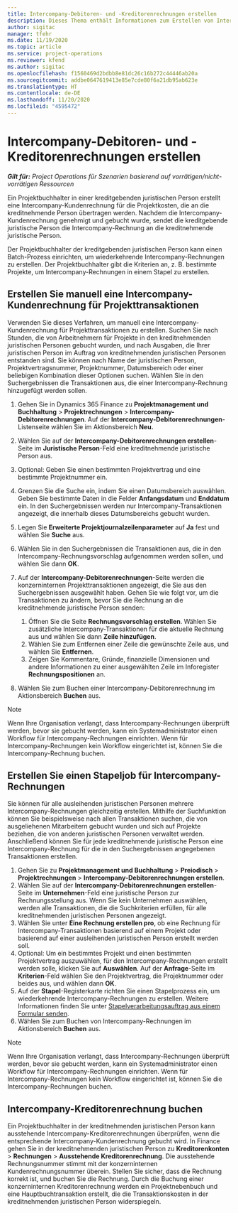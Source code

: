 ```yaml
---
title: Intercompany-Debitoren- und -Kreditorenrechnungen erstellen
description: Dieses Thema enthält Informationen zum Erstellen von Intercompany-Debitoren- und -Kreditorenrechnungen.
author: sigitac
manager: tfehr
ms.date: 11/19/2020
ms.topic: article
ms.service: project-operations
ms.reviewer: kfend
ms.author: sigitac
ms.openlocfilehash: f1560469d2bdbb8e81dc26c16b272c44446ab20a
ms.sourcegitcommit: addbe0647619413e85e7cde80f6a21db95ab623e
ms.translationtype: HT
ms.contentlocale: de-DE
ms.lasthandoff: 11/20/2020
ms.locfileid: "4595472"
---
```

# <a name="create-intercompany-customer-and-vendor-invoices"></a>Intercompany-Debitoren- und -Kreditorenrechnungen erstellen

_**Gilt für:** Project Operations für Szenarien basierend auf vorrätigen/nicht-vorrätigen Ressourcen_

Ein Projektbuchhalter in einer kreditgebenden juristischen Person erstellt eine Intercompany-Kundenrechnung für die Projektkosten, die an die kreditnehmende Person übertragen werden. Nachdem die Intercompany-Kundenrechnung genehmigt und gebucht wurde, sendet die kreditgebende juristische Person die Intercompany-Rechnung an die kreditnehmende juristische Person.

Der Projektbuchhalter der kreditgebenden juristischen Person kann einen Batch-Prozess einrichten, um wiederkehrende Intercompany-Rechnungen zu erstellen. Der Projektbuchhalter gibt die Kriterien an, z. B. bestimmte Projekte, um Intercompany-Rechnungen in einem Stapel zu erstellen.

## <a name="manually-create-an-intercompany-customer-invoice-for-project-transactions"></a>Erstellen Sie manuell eine Intercompany-Kundenrechnung für Projekttransaktionen 

Verwenden Sie dieses Verfahren, um manuell eine Intercompany-Kundenrechnung für Projekttransaktionen zu erstellen. Suchen Sie nach Stunden, die von Arbeitnehmern für Projekte in den kreditnehmenden juristischen Personen gebucht wurden, und nach Ausgaben, die Ihrer juristischen Person im Auftrag von kreditnehmenden juristischen Personen entstanden sind. Sie können nach Name der juristischen Person, Projektvertragsnummer, Projektnummer, Datumsbereich oder einer beliebigen Kombination dieser Optionen suchen. Wählen Sie in den Suchergebnissen die Transaktionen aus, die einer Intercompany-Rechnung hinzugefügt werden sollen.

1. Gehen Sie in Dynamics 365 Finance zu **Projektmanagement und Buchhaltung** > **Projektrechnungen** > **Intercompany-Debitorenrechnungen**. Auf der **Intercompany-Debitorenrechnungen**-Listenseite wählen Sie im Aktionsbereich **Neu.**
2. Wählen Sie auf der **Intercompany-Debitorenrechnungen erstellen**-Seite im **Juristische Person**-Feld eine kreditnehmende juristische Person aus.
3. Optional: Geben Sie einen bestimmten Projektvertrag und eine bestimmte Projektnummer ein.
4. Grenzen Sie die Suche ein, indem Sie einen Datumsbereich auswählen. Geben Sie bestimmte Daten in die Felder **Anfangsdatum** und **Enddatum** ein. In den Suchergebnissen werden nur Intercompany-Transaktionen angezeigt, die innerhalb dieses Datumsbereichs gebucht wurden.
5. Legen Sie **Erweiterte Projektjournalzeilenparameter** auf **Ja** fest und wählen Sie **Suche** aus.
6. Wählen Sie in den Suchergebnissen die Transaktionen aus, die in den Intercompany-Rechnungsvorschlag aufgenommen werden sollen, und wählen Sie dann **OK**.
7. Auf der **Intercompany-Debitorenrechnungen**-Seite werden die konzerninternen Projekttransaktionen angezeigt, die Sie aus den Suchergebnissen ausgewählt haben. Gehen Sie wie folgt vor, um die Transaktionen zu ändern, bevor Sie die Rechnung an die kreditnehmende juristische Person senden:
  
    1. Öffnen Sie die Seite **Rechnungsvorschlag erstellen**. Wählen Sie zusätzliche Intercompany-Transaktionen für die aktuelle Rechnung aus und wählen Sie dann **Zeile hinzufügen**.
    2. Wählen Sie zum Entfernen einer Zeile die gewünschte Zeile aus, und wählen Sie **Entfernen**.
    3. Zeigen Sie Kommentare, Gründe, finanzielle Dimensionen und andere Informationen zu einer ausgewählten Zeile im Inforegister **Rechnungspositionen** an.
    
8. Wählen Sie zum Buchen einer Intercompany-Debitorenrechnung im Aktionsbereich **Buchen** aus.

> [!NOTE]
> Wenn Ihre Organisation verlangt, dass Intercompany-Rechnungen überprüft werden, bevor sie gebucht werden, kann ein Systemadministrator einen Workflow für Intercompany-Rechnungen einrichten. Wenn für Intercompany-Rechnungen kein Workflow eingerichtet ist, können Sie die Intercompany-Rechnung buchen.

## <a name="create-a-batch-job-for-intercompany-invoices"></a>Erstellen Sie einen Stapeljob für Intercompany-Rechnungen

Sie können für alle ausleihenden juristischen Personen mehrere Intercompany-Rechnungen gleichzeitig erstellen. Mithilfe der Suchfunktion können Sie beispielsweise nach allen Transaktionen suchen, die von ausgeliehenen Mitarbeitern gebucht wurden und sich auf Projekte beziehen, die von anderen juristischen Personen verwaltet werden. Anschließend können Sie für jede kreditnehmende juristische Person eine Intercompany-Rechnung für die in den Suchergebnissen angegebenen Transaktionen erstellen.

1. Gehen Sie zu **Projektmanagement und Buchhaltung** > **Preiodisch** > **Projektrechnungen** > **Intercompany-Debitorenrechnungen erstellen**.
2. Wählen Sie auf der **Intercompany-Debitorenrechnungen erstellen**-Seite im **Unternehmen**-Feld eine juristische Person zur Rechnungsstellung aus. Wenn Sie kein Unternehmen auswählen, werden alle Transaktionen, die die Suchkriterien erfüllen, für alle kreditnehmenden juristischen Personen angezeigt.
3. Wählen Sie unter **Eine Rechnung erstellen pro**, ob eine Rechnung für Intercompany-Transaktionen basierend auf einem Projekt oder basierend auf einer ausleihenden juristischen Person erstellt werden soll.
4. Optional: Um ein bestimmtes Projekt und einen bestimmten Projektvertrag auszuwählen, für den Intercompany-Rechnungen erstellt werden solle, klicken Sie auf **Auswählen**. Auf der **Anfrage**-Seite im **Kriterien**-Feld wählen Sie den Projektvertrag, die Projektnummer oder beides aus, und wählen dann **OK**.
5. Auf der **Stapel**-Registerkarte richten Sie einen Stapelprozess ein, um wiederkehrende Intercompany-Rechnungen zu erstellen. Weitere Informationen finden Sie unter [Stapelverarbeitungsauftrag aus einem Formular senden](https://docs.microsoft.com/dynamicsax-2012/appuser-itpro/submit-a-batch-processing-job-from-a-form).
6. Wählen Sie zum Buchen von Intercompany-Rechnungen im Aktionsbereich **Buchen** aus.

> [!NOTE]
> Wenn Ihre Organisation verlangt, dass Intercompany-Rechnungen überprüft werden, bevor sie gebucht werden, kann ein Systemadministrator einen Workflow für Intercompany-Rechnungen einrichten. Wenn für Intercompany-Rechnungen kein Workflow eingerichtet ist, können Sie die Intercompany-Rechnungen buchen.

## <a name="post-the-intercompany-vendor-invoice"></a>Intercompany-Kreditorenrechnung buchen

Ein Projektbuchhalter in der kreditnehmenden juristischen Person kann ausstehende Intercompany-Kreditorenrechnungen überprüfen, wenn die entsprechende Intercompany-Kundenrechnung gebucht wird. In Finance gehen Sie in der kreditnehmenden juristischen Person zu **Kreditorenkonten** > **Rechnungen** > **Ausstehende Kreditorenrechnung**. Die ausstehende Rechnungsnummer stimmt mit der konzerninternen Kundenrechnungsnummer überein. Stellen Sie sicher, dass die Rechnung korrekt ist, und buchen Sie die Rechnung. Durch die Buchung einer konzerninternen Kreditorenrechnung werden ein Projektnebenbuch und eine Hauptbuchtransaktion erstellt, die die Transaktionskosten in der kreditnehmenden juristischen Person widerspiegeln.
